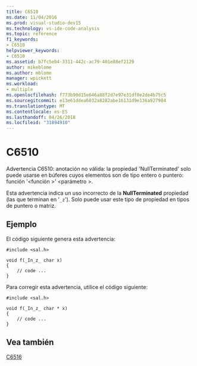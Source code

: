 ```yaml
---
title: C6510
ms.date: 11/04/2016
ms.prod: visual-studio-dev15
ms.technology: vs-ide-code-analysis
ms.topic: reference
f1_keywords:
- C6510
helpviewer_keywords:
- C6510
ms.assetid: b7fc5eb4-3311-442c-ac79-401e88ef2129
author: mikeblome
ms.author: mblome
manager: wpickett
ms.workload:
- multiple
ms.openlocfilehash: f773b90d15e646a88f2d7e97e31df0e2de4b75c5
ms.sourcegitcommit: e13e61ddea6032a8282abe16131d9e136a927984
ms.translationtype: MT
ms.contentlocale: es-ES
ms.lasthandoff: 04/26/2018
ms.locfileid: "31894910"
---
```

# <a name="c6510"></a>C6510
Advertencia C6510: anotación no válida: la propiedad 'NullTerminated' solo puede usarse en búferes cuyos elementos son de tipo entero o puntero: función '\<función >' \<parámetro >.

 Esta advertencia indica un uso incorrecto de la **NullTerminated** propiedad (las que terminan en '`_z`'). Solo puede usar este tipo de propiedad en tipos de puntero o matriz.

## <a name="example"></a>Ejemplo
 El código siguiente genera esta advertencia:

```
#include <sal.h>

void f(_In_z_ char x)
{
    // code ...
}
```

 Para corregir esta advertencia, utilice el código siguiente:

```
#include <sal.h>

void f(_In_z_ char * x)
{
    // code ...
}
```

## <a name="see-also"></a>Vea también
 [C6516](../code-quality/c6516.md)